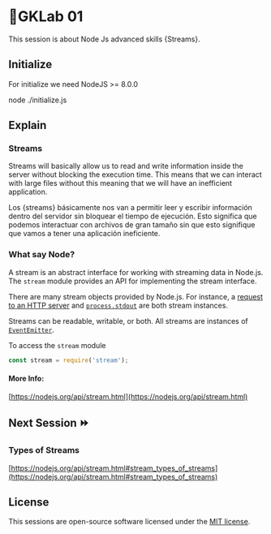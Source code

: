 # 🧪GKLab 01 

This session is about Node Js advanced skills {Streams}. 

## Initialize
For initialize we need NodeJS >= 8.0.0

  node ./initialize.js

## Explain
  
### Streams

Streams will basically allow us to read and write information inside the server without blocking the execution time. This means that we can interact with large files without this meaning that we will have an inefficient application.

Los {streams} básicamente nos van a permitir leer y escribir información dentro del servidor sin bloquear el tiempo de ejecución. Esto significa que podemos interactuar con archivos de gran tamaño sin que esto signifique que vamos a tener una aplicación ineficiente. 

### What say Node?
A stream is an abstract interface for working with streaming data in Node.js. The  `stream`  module provides an API for implementing the stream interface.

There are many stream objects provided by Node.js. For instance, a  [request to an HTTP server](https://nodejs.org/api/http.html#http_class_http_incomingmessage)  and  [`process.stdout`](https://nodejs.org/api/process.html#process_process_stdout)  are both stream instances.

Streams can be readable, writable, or both. All streams are instances of  [`EventEmitter`](https://nodejs.org/api/events.html#events_class_eventemitter).

To access the `stream` module
```js
const stream = require('stream');
```
#### More Info:
[https://nodejs.org/api/stream.html](https://nodejs.org/api/stream.html)

## Next Session ⏩
### Types of Streams
[https://nodejs.org/api/stream.html#stream_types_of_streams](https://nodejs.org/api/stream.html#stream_types_of_streams)

## License
This sessions are open-source software licensed under the [MIT license](https://opensource.org/licenses/MIT).